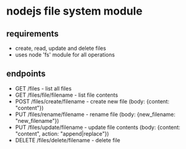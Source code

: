 # nodejs file system module

## requirements

- create, read, update and delete files
- uses node 'fs' module for all operations

## endpoints

- GET /files - list all files
- GET /files/file/filename - list file contents
- POST /files/create/filename - create new file (body: {content: "content"})
- PUT /files/rename/filename - rename file (body: {new_filename: "new_filename"})
- PUT /files/update/filename - update file contents (body: {content: "content", action: "append|replace"})
- DELETE /files/delete/filename - delete file
